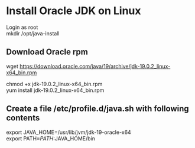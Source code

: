 
# Install Oracle JDK on Linux  

Login as root  
mkdir /opt/java-install  

## Download Oracle rpm  
wget https://download.oracle.com/java/19/archive/jdk-19.0.2_linux-x64_bin.rpm  

chmod +x jdk-19.0.2_linux-x64_bin.rpm  
yum install jdk-19.0.2_linux-x64_bin.rpm  


## Create a file /etc/profile.d/java.sh with following contents  
export JAVA_HOME=/usr/lib/jvm/jdk-19-oracle-x64  
export PATH=$PATH:$JAVA_HOME/bin  


